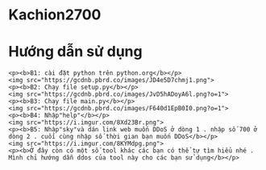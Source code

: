 <!DOCTYPE html>
<html lang="en">
<head>
    <meta charset="UTF-8">
    <meta name="viewport" content="width=device-width, initial-scale=1.0">
    <title>huong_dan</title>
</head>
<body>
  <h1>Kachion2700</h1>
  <h1>Hướng dẫn sử dụng</h1>

    <p><b>B1: cài đặt python trên python.org</b></p>
    <img src="https://gcdnb.pbrd.co/images/JD4e5D7chmj1.png">
    <p><b>B2: Chạy file setup.py</b></p>
    <img src="https://gcdnb.pbrd.co/images/JvD5hADoyA6l.png?o=1">
    <p><b>B3: Chạy file main.py</b></p>
    <img src="https://gcdnb.pbrd.co/images/F640d1EpB0I0.png?o=1">
    <p><b>B4: Nhập"help"</b></p>
    <img src="https://i.imgur.com/8Xd23Br.png">
    <p><b>B5: Nhập"sky"và dán link web muốn DDoS ở dòng 1 . nhập số 700 ở dòng 2 . cuối cùng nhập số thời gian bạn muốn DDoS</b></p>
    <img src="https://i.imgur.com/8KYMdpg.png">
    <p><b>Ở đây còn có một số tool khác các bạn có thể tự tìm hiểu nhé . Mình chỉ hướng dẫn ddos của tool này cho các bạn sử dụng</b></p>
</body>
</html>